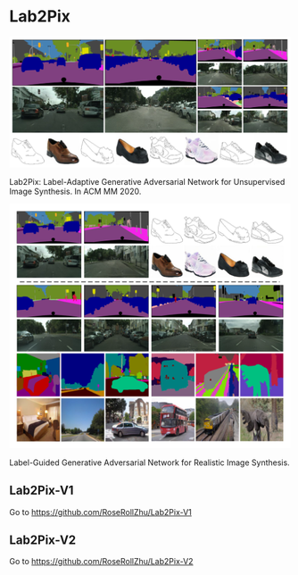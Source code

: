 # Lab2Pix

![](./demo/Lab2Pix-V1_demo.png)

Lab2Pix: Label-Adaptive Generative Adversarial Network for Unsupervised Image Synthesis.
In ACM MM 2020.

![](./demo/Lab2Pix-V2_demo.png)

Label-Guided Generative Adversarial Network for Realistic Image Synthesis.

## Lab2Pix-V1

Go to https://github.com/RoseRollZhu/Lab2Pix-V1

## Lab2Pix-V2

Go to https://github.com/RoseRollZhu/Lab2Pix-V2